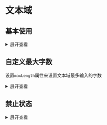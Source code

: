 # 文本域

## 基本使用
  <CTextarea placeholder="Enter your text here" />

  <details>
<summary>展开查看</summary>

```vue
<template>
      <CTextarea placeholder="Enter your text here" /> 
</template>
```
</details>

## 自定义最大字数
设置`maxLength`属性来设置文本域最多输入的字数
  <CTextarea placeholder="max-lenght is 10"  maxLength="10" />
  <details>
<summary>展开查看</summary>

```vue
<template>
     <CTextarea maxLength="10" />
</template>
```
</details>

## 禁止状态
  <CTextarea disabled />
  <details>
<summary>展开查看</summary>

```vue
<template>
     <CTextarea disabled />
</template>
```
</details>